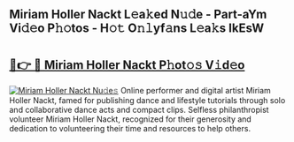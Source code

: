 ## Miriam Holler Nackt L𝚎a𝚔ed N𝚞𝚍e - Part-aYm Vi𝚍𝚎o P𝚑𝚘tos - H𝚘𝚝 O𝚗𝚕yf𝚊ns L𝚎a𝚔s IkEsW

# <h2><a href="http://kfd9qa.oniu.top/?m=Miriam+Holler+Nackt">🔗👉 🔴 Miriam Holler Nackt P𝚑ot𝚘𝚜 V𝚒d𝚎o</a></h2>

[![Miriam Holler Nackt Nu𝚍e𝚜](https://i.imgur.com/0qMVB7G.gif)](http://kfd9qa.oniu.top/?m=Miriam+Holler+Nackt)
Online performer and digital artist Miriam Holler Nackt, famed for publishing dance and lifestyle tutorials through solo and collaborative dance acts and compact clips. Selfless philanthropist volunteer Miriam Holler Nackt, recognized for their generosity and dedication to volunteering their time and resources to help others.  
